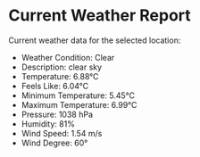# Current Weather Report
Current weather data for the selected location:
- Weather Condition: Clear
- Description: clear sky
- Temperature: 6.88°C
- Feels Like: 6.04°C
- Minimum Temperature: 5.45°C
- Maximum Temperature: 6.99°C
- Pressure: 1038 hPa
- Humidity: 81%
- Wind Speed: 1.54 m/s
- Wind Degree: 60°
